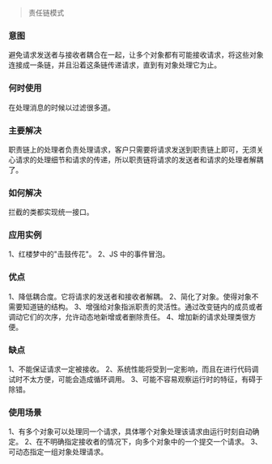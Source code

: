 > 责任链模式

### 意图
避免请求发送者与接收者耦合在一起，让多个对象都有可能接收请求，将这些对象连接成一条链，并且沿着这条链传递请求，直到有对象处理它为止。

### 何时使用
在处理消息的时候以过滤很多道。

### 主要解决
职责链上的处理者负责处理请求，客户只需要将请求发送到职责链上即可，无须关心请求的处理细节和请求的传递，所以职责链将请求的发送者和请求的处理者解耦了。

### 如何解决
拦截的类都实现统一接口。

### 应用实例
1、红楼梦中的"击鼓传花"。
2、JS 中的事件冒泡。

### 优点
1、降低耦合度。它将请求的发送者和接收者解耦。
2、简化了对象。使得对象不需要知道链的结构。
3、增强给对象指派职责的灵活性。通过改变链内的成员或者调动它们的次序，允许动态地新增或者删除责任。
4、增加新的请求处理类很方便。

### 缺点
1、不能保证请求一定被接收。
2、系统性能将受到一定影响，而且在进行代码调试时不太方便，可能会造成循环调用。
3、可能不容易观察运行时的特征，有碍于除错。

### 使用场景
1、有多个对象可以处理同一个请求，具体哪个对象处理该请求由运行时刻自动确定。
2、在不明确指定接收者的情况下，向多个对象中的一个提交一个请求。
3、可动态指定一组对象处理请求。
